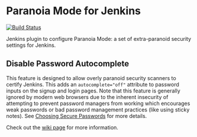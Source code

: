 # Paranoia Mode for Jenkins

[![Build Status](https://ci.jenkins.io/buildStatus/icon?job=Plugins/paranoia-plugin/master)](https://ci.jenkins.io/job/Plugins/job/paranoia-plugin/job/master/)

Jenkins plugin to configure Paranoia Mode: a set of extra-paranoid security settings for Jenkins.

## Disable Password Autocomplete

This feature is designed to allow overly paranoid security scanners to certify Jenkins.
This adds an `autocomplete="off"` attribute to password inputs on the signup and login pages.
Note that this feature is generally ignored by modern web browsers due to the inherent insecurity of attempting to prevent password managers from working which encourages weak passwords or bad password management practices (like using sticky notes).
See [Choosing Secure Passwords](https://www.schneier.com/blog/archives/2014/03/choosing_secure_1.html) for more details.

Check out the [wiki page](https://wiki.jenkins.io/display/JENKINS/Paranoia+Plugin) for more information.
